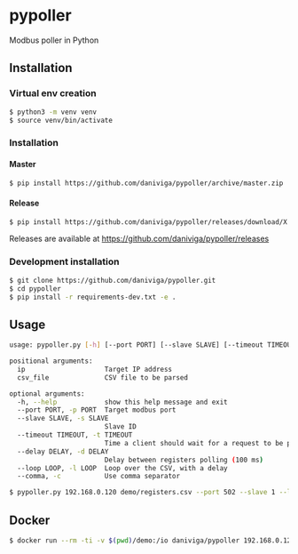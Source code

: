 # pypoller
Modbus poller in Python

## Installation

### Virtual env creation
```bash
$ python3 -m venv venv
$ source venv/bin/activate
```

### Installation

#### Master

```bash
$ pip install https://github.com/daniviga/pypoller/archive/master.zip
```

#### Release

```bash
$ pip install https://github.com/daniviga/pypoller/releases/download/X.Y.Z/pypoller-X.Y.Z-py3-none-any.whl
```

Releases are available at https://github.com/daniviga/pypoller/releases

### Development installation
```bash
$ git clone https://github.com/daniviga/pypoller.git
$ cd pypoller
$ pip install -r requirements-dev.txt -e .
```

## Usage
```bash
usage: pypoller.py [-h] [--port PORT] [--slave SLAVE] [--timeout TIMEOUT] [--delay DELAY] [--loop LOOP] [--comma] ip csv_file

positional arguments:
  ip                    Target IP address
  csv_file              CSV file to be parsed

optional arguments:
  -h, --help            show this help message and exit
  --port PORT, -p PORT  Target modbus port
  --slave SLAVE, -s SLAVE
                        Slave ID
  --timeout TIMEOUT, -t TIMEOUT
                        Time a client should wait for a request to be processed (3 seconds)
  --delay DELAY, -d DELAY
                        Delay between registers polling (100 ms)
  --loop LOOP, -l LOOP  Loop over the CSV, with a delay
  --comma, -c           Use comma separator

$ pypoller.py 192.168.0.120 demo/registers.csv --port 502 --slave 1 --loop 1 --delay 0.01
```


## Docker
```bash
$ docker run --rm -ti -v $(pwd)/demo:/io daniviga/pypoller 192.168.0.120 /io/registers.csv --port 502 --slave 1 --loop 1 --delay 0.01
```
